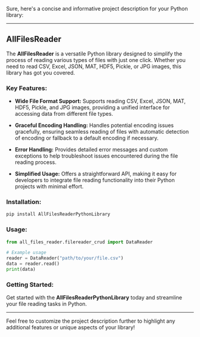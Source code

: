 Sure, here's a concise and informative project description for your Python library:

---

## AllFilesReader

The **AllFilesReader** is a versatile Python library designed to simplify the process of reading various types of files with just one click. Whether you need to read CSV, Excel, JSON, MAT, HDF5, Pickle, or JPG images, this library has got you covered.

### Key Features:

- **Wide File Format Support:** Supports reading CSV, Excel, JSON, MAT, HDF5, Pickle, and JPG images, providing a unified interface for accessing data from different file types.
  
- **Graceful Encoding Handling:** Handles potential encoding issues gracefully, ensuring seamless reading of files with automatic detection of encoding or fallback to a default encoding if necessary.
  
- **Error Handling:** Provides detailed error messages and custom exceptions to help troubleshoot issues encountered during the file reading process.
  
- **Simplified Usage:** Offers a straightforward API, making it easy for developers to integrate file reading functionality into their Python projects with minimal effort.

### Installation:

```bash
pip install AllFilesReaderPythonLibrary
```

### Usage:

```python
from all_files_reader.filereader_crud import DataReader

# Example usage
reader = DataReader("path/to/your/file.csv")
data = reader.read()
print(data)
```

### Getting Started:

Get started with the **AllFilesReaderPythonLibrary** today and streamline your file reading tasks in Python.

---

Feel free to customize the project description further to highlight any additional features or unique aspects of your library!

